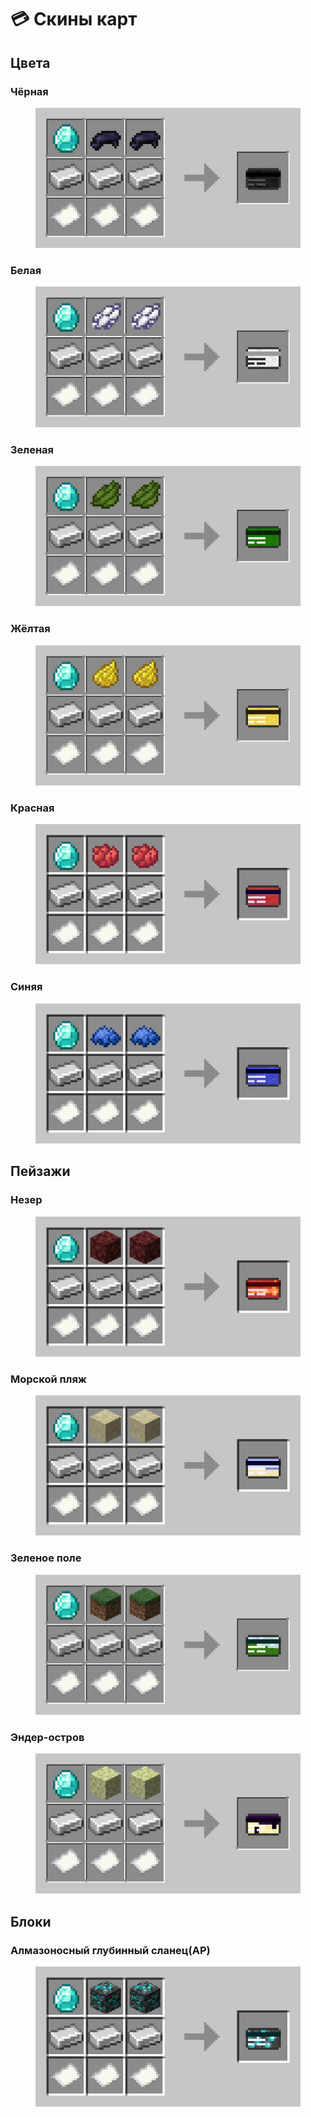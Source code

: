 # 💳 Скины карт

## Цвета

### Чёрная

<figure><img src="../../../.gitbook/assets/image (40).png" alt=""><figcaption></figcaption></figure>

### Белая

<figure><img src="../../../.gitbook/assets/image (41).png" alt=""><figcaption></figcaption></figure>

### Зеленая

<figure><img src="../../../.gitbook/assets/image (42).png" alt=""><figcaption></figcaption></figure>

### Жёлтая

<figure><img src="../../../.gitbook/assets/image (44).png" alt=""><figcaption></figcaption></figure>

### Красная

<figure><img src="../../../.gitbook/assets/image (45).png" alt=""><figcaption></figcaption></figure>

### Синяя

<figure><img src="../../../.gitbook/assets/image (46).png" alt=""><figcaption></figcaption></figure>

## Пейзажи

### Незер

<figure><img src="../../../.gitbook/assets/image (47).png" alt=""><figcaption></figcaption></figure>

### Морской пляж

<figure><img src="../../../.gitbook/assets/image (48).png" alt=""><figcaption></figcaption></figure>

### Зеленое поле

<figure><img src="../../../.gitbook/assets/image (50).png" alt=""><figcaption></figcaption></figure>

### Эндер-остров

<figure><img src="../../../.gitbook/assets/image (52).png" alt=""><figcaption></figcaption></figure>

## Блоки

### Алмазоносный глубинный сланец(АР)

<figure><img src="../../../.gitbook/assets/image (53).png" alt=""><figcaption></figcaption></figure>

